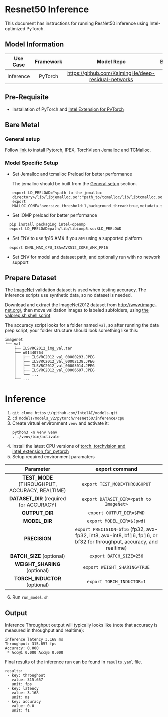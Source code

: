 # Resnet50 Inference

This document has instructions for running ResNet50 inference using
Intel-optimized PyTorch.

## Model Information

| **Use Case** | **Framework** | **Model Repo** | **Branch/Commit/Tag** | **Optional Patch** |
|:---:| :---: |:--------------:|:---------------------:|:------------------:|
|  Inference   |    PyTorch    |       https://github.com/KaimingHe/deep-residual-networks      |           -           |         -          |

## Pre-Requisite
* Installation of PyTorch and [Intel Extension for PyTorch](https://intel.github.io/intel-extension-for-pytorch/#introduction)

## Bare Metal
### General setup

Follow [link](https://github.com/IntelAI/models/blob/master/docs/general/pytorch/BareMetalSetup.md) to install Pytorch, IPEX, TorchVison Jemalloc and TCMalloc.

### Model Specific Setup

* Set Jemalloc and tcmalloc Preload for better performance

  The jemalloc should be built from the [General setup](#general-setup) section.
  ```
  export LD_PRELOAD="<path to the jemalloc directory>/lib/libjemalloc.so":"path_to/tcmalloc/lib/libtcmalloc.so":$LD_PRELOAD
  export MALLOC_CONF="oversize_threshold:1,background_thread:true,metadata_thp:auto,dirty_decay_ms:9000000000,muzzy_decay_ms:9000000000"
  ```
* Set IOMP preload for better performance
```
  pip install packaging intel-openmp
  export LD_PRELOAD=path/lib/libiomp5.so:$LD_PRELOAD
```

* Set ENV to use fp16 AMX if you are using a supported platform
```
  export DNNL_MAX_CPU_ISA=AVX512_CORE_AMX_FP16
```

* Set ENV for model and dataset path, and optionally run with no network support

## Prepare Dataset

The [ImageNet](http://www.image-net.org/) validation dataset is used when
testing accuracy. The inference scripts use synthetic data, so no dataset
is needed.

Download and extract the ImageNet2012 dataset from http://www.image-net.org/,
then move validation images to labeled subfolders, using
[the valprep.sh shell script](https://raw.githubusercontent.com/soumith/imagenetloader.torch/master/valprep.sh)

The accuracy script looks for a folder named `val`, so after running the
data prep script, your folder structure should look something like this:

```
imagenet
└── val
    ├── ILSVRC2012_img_val.tar
    ├── n01440764
    │   ├── ILSVRC2012_val_00000293.JPEG
    │   ├── ILSVRC2012_val_00002138.JPEG
    │   ├── ILSVRC2012_val_00003014.JPEG
    │   ├── ILSVRC2012_val_00006697.JPEG
    │   └── ...
    └── ...
```

# Inference
1. `git clone https://github.com/IntelAI/models.git`
2. `cd models/models_v2/pytorch/resnet50/inference/cpu`
3. Create virtual environment `venv` and activate it:
    ```
    python3 -m venv venv
    . ./venv/bin/activate
    ```
4. Install the latest CPU versions of [torch, torchvision and intel_extension_for_pytorch](https://intel.github.io/intel-extension-for-pytorch/index.html#installation)
5. Setup required environment paramaters

| **Parameter**                |                                  **export command**                                  |
|:---------------------------:|:------------------------------------------------------------------------------------:|
| **TEST_MODE** (THROUGHPUT, ACCURACY, REALTIME)              | `export TEST_MODE=THROUGHPUT`                  |
| **DATASET_DIR** (required for ACCURACY)              | `export DATASET_DIR=<path to ImageNet>`                  |
| **OUTPUT_DIR**               |                               `export OUTPUT_DIR=$PWD`                               |
| **MODEL_DIR**               |                               `export MODEL_DIR=$(pwd)`                               |
| **PRECISION**     |                  `export PRECISION=bf16` (fp32, avx-fp32, int8, avx-int8, bf16, fp16, or bf32 for throughput, accuracy, and realtime) |                              |
| **BATCH_SIZE** (optional)    |                               `export BATCH_SIZE=256`                                |
| **WEIGHT_SHARING** (optional)              | `export WEIGHT_SHARING=TRUE`                  |
| **TORCH_INDUCTOR** (optional)              | `export TORCH_INDUCTOR=1`                  |
6. Run `run_model.sh`

## Output

Inference Throughput output will typically looks like (note that accuracy is measured in throughput and realtime):

```
inference latency 3.168 ms
Throughput: 315.657 fps
Accuracy: 0.000
 * Acc@1 0.000 Acc@5 0.000
```
Final results of the inference run can be found in `results.yaml` file.
```
results:
 - key: throughput
   value: 315.657
   unit: fps
 - key: latency
   value: 3.168
   unit: ms
 - key: accuracy
   value: 0.0
   unit: f1
```






